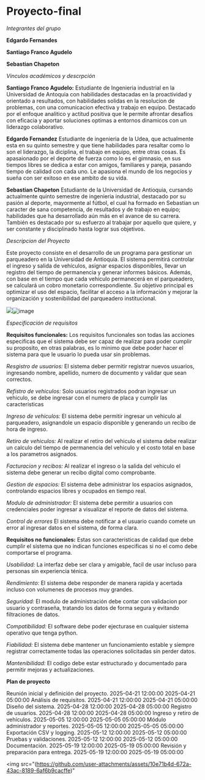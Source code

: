 # Proyecto-final



*Integrantes del grupo*

**Edgardo Fernandes**

**Santiago Franco Agudelo**

**Sebastian Chapeton**

*Vinculos académicos y descrpción*

**Santiago Franco Agudelo:**
Estudiante de Ingenieria industrial en la Universidad de Antoquia con habilidades destacadas en la proactividad y orientado a resultados, con habilidades solidas en la resolucion de problemas, con una comunicacion efectiva y trabajo en equipo. Destacado por el enfoque analitico y actitud positiva que le permite afrontar desafios con eficacia y aportar soluciones optimas a entornos dinamicos con un liderazgo colaborativo. 

**Edgardo Fernandez**
Estudiante de ingenieria de la Udea, que actualmente esta en su quinto semestre y que tiene habilidades para resaltar como lo son el liderazgo, la diciplina, el trabajo en equipo, entre otras cosas. Es apasaionado por el deporte de fuerza como lo es el gimnasio, en sus tiempos libres se dedica a estar con amigos, familiares y pareja, pasando tiempo de calidad con cada uno. Le apasiona el mundo de los negocios y sueña con ser exitoso en ese ambito de su vida.

**Sebastian Chapeton**
Estudiante de la Universidad de Antioquia, cursando actualmente quinto semestre de ingenieria industrial, destacado por su pasión al deporte, mayormente al fútbol, el cual ha formado en Sebastian un caracter de sana competencia, de resultados y de trabajo en equipo; habilidades que ha desarrollado aún más en el avance de su carrera. También es destacado por su esfuerzo al trabajar por aquello que quiere, y ser constante y disciplinado hasta lograr sus objetivos.

*Descripcion del Proyecto*

Este proyecto consiste en el desarrollo de un programa para gestionar un parqueadero en la Universidad de Antioquia. El sistema permitirá controlar el ingreso y salida de vehículos, asignar espacios disponibles, llevar un registro del tiempo de permanencia y generar informes básicos. Además, con base en el tiempo que cada vehículo permanecerá en el parqueadero, se calculará un cobro monetario correspondiente. Su objetivo principal es optimizar el uso del espacio, facilitar el acceso a la información y mejorar la organización y sostenibilidad del parqueadero institucional.

<img src="https://sdmntprsouthcentralus.oaiusercontent.com/files/00000000-de7c-61f7-a201-4e1072ecce67/raw?se=2025-04-22T19%3A07%3A16Z&amp;sp=r&amp;sv=2024-08-04&amp;sr=b&amp;scid=3817786b-bf89-5b70-918e-0376acbadeb4&amp;skoid=cbbaa726-4a2e-4147-932c-56e6e553f073&amp;sktid=a48cca56-e6da-484e-a814-9c849652bcb3&amp;skt=2025-04-22T05%3A27%3A25Z&amp;ske=2025-04-23T05%3A27%3A25Z&amp;sks=b&amp;skv=2024-08-04&amp;sig=ThtkWcN4iHJxP6%2BV7t9wyDenOfFrK%2BcjI6BvRi8/b3g%3D"/>![image](https://github.com/user-attachments/assets/96380d04-10a6-4b91-8e4b-b853e25ef769)




*Especificación de requisitos* 

**Requisitos funcionales:**
Los requisitos funcionales son todas las acciones especificas que el sistema debe ser capaz de realizar para poder cumplir su proposito, en otras palabras, es lo minimo que debe poder hacer el sistema para que le usuario lo pueda usar sin problemas.

*Resgistro de usuarios:*
El sistema deber permitir registrar nuevos usuarios, ingresando nombre, apellido, numero de documento y validar que sean correctos. 

*Refistro de vehiculos:*
Solo usuarios registrados podran ingresar un vehiculo, se debe ingresar con el numero de placa y cumplir las caracteristicas 

*Ingreso de vehiculos:*
El sistema debe permitir ingresar un vehiculo al parqueadero, asignandole un espacio disponible y generando un recibo de hora de ingreso.

*Retiro de vehiculos:*
Al realizar el retiro del vehiculo el sistema debe realizar un calculo del tiempo de permanencia del vehiculo y el costo total en base a los parametros asignados.

*Facturacion y recibos:*
Al realizar el ingreso o la salida del vehiculo el sistema debe generar un recibo digital como comprobante.

*Gestion de espacios:* 
El sistema debe administrar los espacios asignados, controlando espacios libres y ocupados en tiempo real.

*Modulo de administrador:* 
El sistema debe permitir a usuarios con credenciales poder ingresar a visualizar el reporte de datos del sistema. 

*Control de errores* 
El sistema debe notificar a el usuario cuando comete un error al ingresar datos en el sistema, de forma clara. 

**Requisitos no funcionales:**
Estas son caracteristicas de calidad que debe cumplir el sistema que no indican funciones especificas si no el como debe comportarse el programa. 

*Usabilidad:* 
La interfaz debe ser clara y amigable, facil de usar incluso para personas sin experiencia ténica. 

*Rendimiento:* 
El sistema debe responder de manera rapida y acertada incluso con volumenes de procesos muy grandes. 

*Seguridad:* 
El modulo de administración  debe contar con validacion por usuario y contraseña, tratando los datos de forma segura y evitando filtraciones de datos. 

*Compatibilidad:* 
El software debe poder ejecturase en cualquier sistema operativo que tenga python. 

*Fiabilidad:*
El sistema debe mantener un funcionamiento estable y siempre registrar correctamente todas las operaciones solicitadas sin perder datos.

*Mantenibilidad:* 
El codigo debe estar estructurado y documentado para permitir mejoras y actualizaciones. 

**Plan de proyecto**

Reunión inicial y definición del proyecto.	2025-04-21 12:00:00	2025-04-21 05:00:00
Análisis de requisitos.	2025-04-21 12:00:00	2025-04-21 05:00:00
Diseño del sistema.	2025-04-28 12:00:00	2025-04-28 05:00:00
Registro de usuarios.	2025-04-28 12:00:00	2025-04-28 05:00:00
Ingreso y retiro de vehículos.	2025-05-05 12:00:00	2025-05-05 05:00:00
Módulo administrador y reportes.	2025-05-05 12:00:00	2025-05-05 05:00:00
Exportación CSV y logging.	2025-05-12 12:00:00	2025-05-12 05:00:00
Pruebas y validaciones.	2025-05-12 12:00:00	2025-05-12 05:00:00
Documentación.	2025-05-19 12:00:00	2025-05-19 05:00:00
Revisión y preparación para entrega.	2025-05-19 12:00:00	2025-05-19 05:00:00



<img src="(https://github.com/user-attachments/assets/10e71b4d-672a-43ac-8189-6af6b9cacffe)"





